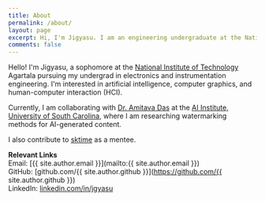 ```yaml
---
title: About
permalink: /about/
layout: page
excerpt: Hi, I'm Jigyasu. I am an engineering undergraduate at the National Institute of Technology (NIT) Agartala, India. I am interested in artificially intelligent systems.
comments: false
---
```


[](https://i.ibb.co/SBNHLnd/Whats-App-Image-2024-12-30-at-5-04-23-PM.jpg)

Hello! I'm Jigyasu, a sophomore at the [National Institute of Technology](https://en.wikipedia.org/wiki/National_Institutes_of_Technology_(India)) Agartala pursuing my undergrad in electronics and instrumentation engineering.
I'm interested in artificial intelligence, computer graphics, and human-computer interaction (HCI).

Currently, I am collaborating with [Dr. Amitava Das](https://scholar.google.com/citations?user=HYpfhaEAAAAJ&hl=en) at the [AI Institute, University of South Carolina](https://sc.edu/study/colleges_schools/engineering_and_computing/research/research_centers_and_institutes/artificial_intelligence_institute/index.php), where I am researching watermarking methods for AI-generated content.

I also contribute to [sktime](https://www.sktime.net/) as a mentee.

**Relevant Links**  
Email: [{{ site.author.email }}](mailto:{{ site.author.email }})  
GitHub: [github.com/{{ site.author.github }}](https://github.com/{{ site.author.github }})  
LinkedIn: [linkedin.com/in/jgyasu](https://linkedin.com/in/jgyasu)

